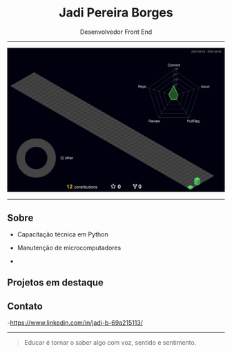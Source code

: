 <h1 align="center">Jadi Pereira Borges</h1>

<p align="center">
  Desenvolvedor Front End
</p>

---

![](./profile-3d-contrib/profile-night-green.svg)

---

## Sobre

- Capacitação técnica em Python
- Manutenção de microcomputadores

- 

## Projetos em destaque



## Contato

-https://www.linkedin.com/in/jadi-b-69a215113/

---

> Educar é tornar o saber algo com voz, sentido e sentimento.
